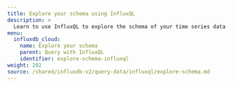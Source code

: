 ```yaml
---
title: Explore your schema using InfluxQL
description: >
  Learn to use InfluxQL to explore the schema of your time series data.
menu:
  influxdb_cloud:
    name: Explore your schema
    parent: Query with InfluxQL
    identifier: explore-schema-influxql
weight: 202
source: /shared/influxdb-v2/query-data/influxql/explore-schema.md
---
```


<!-- The content of this file is at 
// SOURCE content/shared/influxdb-v2/query-data/influxql/explore-schema.md-->
